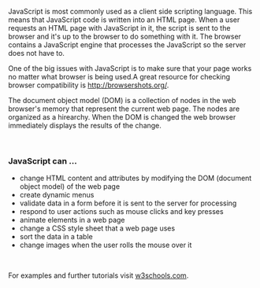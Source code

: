 <p><span>JavaScript is most commonly used as a client side scripting language. This means that JavaScript code is written into an HTML page. When a user requests an HTML page with JavaScript in it, the script is sent to the browser and it's up to the browser to do something with it. The browser contains a JavaScript engine that processes the JavaScript so the server does not have to.</span></p>
<p>One of the big issues with JavaScript is to make sure that your page works no matter what browser is being used.A great resource for checking browser compatibility is <a id="" class="" title="" href="http://browsershots.org/" target="">http://browsershots.org/</a>.</p>
<p>The document object model (DOM) is a collection of nodes in the web browser's memory that represent the current web page. The nodes are organized as a hirearchy. When the DOM is changed the web browser immediately displays the results of the change.</p>
<p>&nbsp;</p>
<h3>JavaScript can ...</h3>
<ul>
<li>change HTML content and attributes by modifying the DOM (document object model) of the web page</li>
<li>create dynamic menus</li>
<li>validate data in a form before it is sent to the server for processing</li>
<li>respond to user actions such as mouse clicks and key presses</li>
<li>animate elements in a web page</li>
<li>change a CSS style sheet that a web page uses</li>
<li>sort the data in a table</li>
<li>change images when the user rolls the mouse over it</li>
</ul>
<p>&nbsp;</p>
<p>For examples and further tutorials visit <a id="" class="" title="" href="http://www.w3schools.com/js/js_examples.asp" target="">w3schools.com</a>.</p>